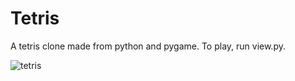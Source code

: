 # Tetris

A tetris clone made from python and pygame. To play, run view.py.

![tetris](https://user-images.githubusercontent.com/52221230/104116562-74211d80-52ce-11eb-810b-4b2d289be200.gif)
